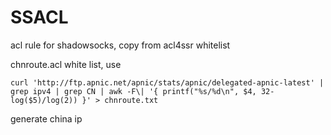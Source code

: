 # SSACL
acl rule for shadowsocks, copy from acl4ssr whitelist

chnroute.acl white list, use 
```
curl 'http://ftp.apnic.net/apnic/stats/apnic/delegated-apnic-latest' | grep ipv4 | grep CN | awk -F\| '{ printf("%s/%d\n", $4, 32-log($5)/log(2)) }' > chnroute.txt
```
generate china ip
